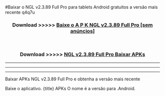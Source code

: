 #Baixar o NGL v2.3.89 Full Pro  para tablets Android gratuitos a versão mais recente q4q7u


<div align="center">
<h3>Download >>>>> <a href="https://pt-web.web.app/?pt= NGL v2.3.89 Full Pro">Baixe o A P K NGL v2.3.89 Full Pro [sem anúncios]</a></h3><br>

<h3>Download >>>>> <a href="https://pt-web.web.app/?pt= NGL v2.3.89 Full Pro">NGL v2.3.89 Full Pro Baixar APKs</a></h3>
</div>

----------------------------------------------------------

----------------------------------------------------------

----------------------------------------------------------

Baixar APKs NGL v2.3.89 Full Pro e obtenha a versão mais recente

Baixe o aplicativo. {title} APKs O nome é a versão para .Android.


